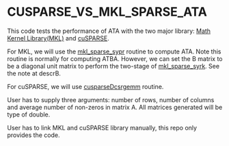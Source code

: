 # CUSPARSE_VS_MKL_SPARSE_ATA

This code tests the performance of ATA with the two major library: [Math Kernel Library(MKL)](https://software.intel.com/en-us/mkl) and [cuSPARSE](https://docs.nvidia.com/cuda/cusparse/index.html).

For MKL, we will use the [mkl_sparse_sypr](https://software.intel.com/en-us/mkl-developer-reference-c-mkl-sparse-sypr) routine to compute ATA. Note this routine is normally for computing ATBA. However, we can set the B matrix to be a diagonal unit matrix to perform the two-stage of [mkl_sparse_syrk](https://software.intel.com/node/e8ee46bf-389a-4809-823d-98333a0ec0eb). See the note at descrB.

For cuSPARSE, we will use [cusparseDcsrgemm](https://docs.nvidia.com/cuda/cusparse/index.html#csrgemm) routine. 

User has to supply three arguments: number of rows, number of columns and average number of non-zeros in matrix A. All matrices generated will be type of double.

User has to link MKL and cuSPARSE library manually, this repo only provides the code.
